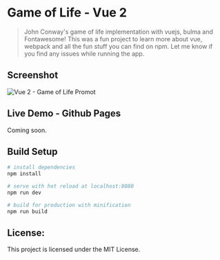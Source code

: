 # Game of Life - Vue 2

> John Conway's game of life implementation with vuejs, bulma and Fontawesome! This was a fun project to learn more about vue, webpack and all the fun stuff you can find on npm.
> Let me know if you find any issues while running the app.

## Screenshot

![Vue 2 - Game of Life Promot](https://i.imgur.com/gdGU13S.png "Promo")

## Live Demo - Github Pages

Coming soon.

## Build Setup

```bash
# install dependencies
npm install

# serve with hot reload at localhost:8080
npm run dev

# build for production with minification
npm run build
```

## License:

This project is licensed under the MIT License.

